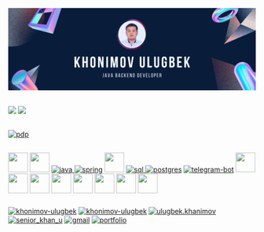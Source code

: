 <img src="https://github.com/khonimovulugbek/khonimovulugbek/blob/main/main-background.png?raw=true"/>


##


<div>
<a href="https://github-readme-stats.vercel.app/api?username=khonimovulugbek&show_icons=true&theme=prussian"><img height="180rem"  src="https://github-readme-stats.vercel.app/api?username=khonimovulugbek&show_icons=true&theme=prussian"/></a>
<a href="https://github-readme-stats.vercel.app/api/top-langs/?username=khonimovulugbek&layout=compact"><img height="180rem" src="https://github-readme-stats.vercel.app/api/top-langs/?username=khonimovulugbek&layout=compact&theme=prussian"/></a>
</div>

##

<div>
 <a href="https://online.pdp.uz/checkCertificateQr/0834bba0-6783-4e38-b8ea-0a3d3173caba"><img height="180rem" src="https://drive.google.com/uc?id=1FEW7HFVJ7Hc0RtZOc7Ivaklj5YP4ZQaP&export=download" alt="pdp"/></a>
</div>

##


<div>
<a href="https://www.w3schools.com/html/" target="_blank" rel="noreferrer"> <img src="https://cdn.pixabay.com/photo/2017/08/05/11/16/logo-2582748_640.png" width="40" height="40"/></a>
<a href="https://www.w3schools.com/css/" target="_blank" rel="noreferrer"> <img src="https://cdn.pixabay.com/photo/2017/08/05/11/16/logo-2582747_1280.png" width="40" height="40"/></a>
<a href="https://www.java.com" target="_blank" rel="noreferrer"> <img src="https://www.svgrepo.com/show/184143/java.svg" alt="java" width="40" height="40"/> </a>
<a href="https://spring.io" target="_blank" rel="noreferrer"> <img src="https://spring.io.xy2401.com/img/homepage/icon-spring-framework.svg" alt="spring" width="40" height="40"/></a>
<a href="https://spring.io/projects/spring-cloud" target="_blank" rel="noreferrer"> <img src="http://blog.ineat-group.com/wp-content/uploads/2018/01/GvuCOnQi.jpg" width="40" height="40"/></a>
<a href="https://www.w3schools.com/sql/" target="_blank" rel="noreferrer"> <img src="https://encrypted-tbn0.gstatic.com/images?q=tbn:ANd9GcRZLGpiYDCF5L7trH97xFtq8-OJLfG5rJ8Shg&usqp=CAU" alt="sql" width="40" height="40"/> </a>
<a href="https://www.postgresql.org" target="_blank" rel="noreferrer"> <img src="https://upload.wikimedia.org/wikipedia/commons/thumb/2/29/Postgresql_elephant.svg/1985px-Postgresql_elephant.svg.png" alt="postgres" width="40" height="40"/></a>
<a href="https://core.telegram.org/bots/api" target="_blank" rel="noreferrer"> <img src="https://ongterence.com/wp-content/uploads/2021/11/telegrambot.png" alt="telegram-bot" width="40" height="40"/></a>
<a href="https://www.rabbitmq.com" target="_blank" rel="noreferrer"> <img src="https://cdn.freebiesupply.com/logos/large/2x/rabbitmq-logo-png-transparent.png" width="40" height="40"/></a>
<a href="https://ubuntu.com/" target="_blank" rel="noreferrer"> <img src="https://upload.wikimedia.org/wikipedia/commons/thumb/a/ab/Logo-ubuntu_cof-orange-hex.svg/1200px-Logo-ubuntu_cof-orange-hex.svg.png" width="40" height="40"/></a>
<a href="https://www.linux.org/" target="_blank" rel="noreferrer"> <img src="https://upload.wikimedia.org/wikipedia/commons/d/dd/Linux_logo.jpg" width="40" height="40"/></a>
<a href="https://www.jetbrains.com/idea/download" target="_blank" rel="noreferrer"> <img src="https://upload.wikimedia.org/wikipedia/commons/thumb/9/9c/IntelliJ_IDEA_Icon.svg/1200px-IntelliJ_IDEA_Icon.svg.png" width="40" height="40"/></a>
<a href="https://www.jetbrains.com/webstorm" target="_blank" rel="noreferrer"> <img src="https://resources.jetbrains.com/storage/products/webstorm/img/meta/webstorm_logo_300x300.png" width="40" height="40"/></a>
<a href="https://developer.android.com/studio" target="_blank" rel="noreferrer"> <img src="https://cdn.worldvectorlogo.com/logos/android-studio-1.svg" width="40" height="40"/></a>
<a href="https://www.postman.com/" target="_blank" rel="noreferrer"> <img src="https://cdn.worldvectorlogo.com/logos/postman.svg" width="40" height="40"/></a>
<a href="https://termius.com/" target="_blank" rel="noreferrer"> <img src="https://is5-ssl.mzstatic.com/image/thumb/Purple123/v4/17/e0/8a/17e08a21-3ba0-43dd-0137-7f71c3aecd74/icon.png/1200x630bb.png" width="40" height="40"/></a>
</div>


###


<div>
<a href="https://t.me/Senior_khan" target="blank"><img align="center" src="https://img.shields.io/badge/Telegram-2CA5E0?style=for-the-badge&logo=telegram&logoColor=white" alt="khonimov-ulugbek" /></a>
<a href="https://linkedin.com/in/khonimov-ulugbek" target="blank"><img align="center" src="https://img.shields.io/badge/LinkedIn-0077B5?style=for-the-badge&logo=linkedin&logoColor=white" alt="khonimov-ulugbek" /></a>
<a href="https://fb.com/ulugbek.khanimov" target="blank"><img align="center" src="https://img.shields.io/badge/Facebook-1877F2?style=for-the-badge&logo=facebook&logoColor=white" alt="ulugbek.khanimov"/></a>
<a href="https://instagram.com/senior_khan_u" target="blank"><img align="center" src="https://img.shields.io/badge/Instagram-E4405F?style=for-the-badge&logo=instagram&logoColor=white" alt="senior_khan_u"/></a>
<a href="mailto:khonimovulugbek@gmail.com"><img align="center" src="https://img.shields.io/badge/Gmail-D14836?style=for-the-badge&logo=gmail&logoColor=white" alt="gmail"/></a>
<a href="https://khonimov-ulugbek.netlify.app/"><img align="center" src="https://img.shields.io/badge/bio.link-000000%7D?style=for-the-badge&logo=biolink&logoColor=white" alt="portfolio"/></a>
</div>




 
